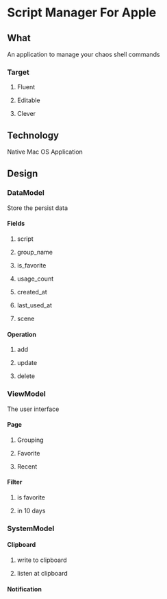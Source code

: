# Script Manager For Apple

## What

An application to manage your chaos shell commands

### Target

1. Fluent

2. Editable

3. Clever
## Technology

Native Mac OS Application
## Design
### DataModel
Store the persist data
#### Fields
1. script

2. group_name

3. is_favorite

4. usage_count

5. created_at

6. last_used_at

7. scene

#### Operation
1. add

2. update

3. delete

### ViewModel

The user interface

#### Page

1. Grouping

2. Favorite

3. Recent
#### Filter

1. is favorite

2. in 10 days

### SystemModel

#### Clipboard
1. write to clipboard

2. listen at clipboard

#### Notification